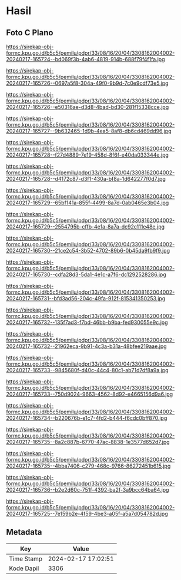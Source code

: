# Hasil

## Foto C Plano

https://sirekap-obj-formc.kpu.go.id/b5c5/pemilu/pdpr/33/08/16/20/04/3308162004002-20240217-165724--bd069f3b-4ab6-4819-914b-688f79f4f1fa.jpg

https://sirekap-obj-formc.kpu.go.id/b5c5/pemilu/pdpr/33/08/16/20/04/3308162004002-20240217-165726--0697a5f8-304a-49f0-9b9d-7c0e9cdf73e5.jpg

https://sirekap-obj-formc.kpu.go.id/b5c5/pemilu/pdpr/33/08/16/20/04/3308162004002-20240217-165726--e50316ae-d3d8-4bad-bd30-281f15338cce.jpg

https://sirekap-obj-formc.kpu.go.id/b5c5/pemilu/pdpr/33/08/16/20/04/3308162004002-20240217-165727--9b632465-1d9b-4ea5-8af8-db6cd469dd96.jpg

https://sirekap-obj-formc.kpu.go.id/b5c5/pemilu/pdpr/33/08/16/20/04/3308162004002-20240217-165728--f27d4889-7e19-458d-8f6f-e40da033344e.jpg

https://sirekap-obj-formc.kpu.go.id/b5c5/pemilu/pdpr/33/08/16/20/04/3308162004002-20240217-165728--d4172c87-d3f1-430a-bf8a-1d642277f0d7.jpg

https://sirekap-obj-formc.kpu.go.id/b5c5/pemilu/pdpr/33/08/16/20/04/3308162004002-20240217-165729--65bf141a-855f-4499-8a7d-0ab0465e3b04.jpg

https://sirekap-obj-formc.kpu.go.id/b5c5/pemilu/pdpr/33/08/16/20/04/3308162004002-20240217-165729--2554795b-cffb-4e1a-8a7a-dc92c111e48e.jpg

https://sirekap-obj-formc.kpu.go.id/b5c5/pemilu/pdpr/33/08/16/20/04/3308162004002-20240217-165730--21ce2c54-3b52-4702-89b6-0b45da9fb9f9.jpg

https://sirekap-obj-formc.kpu.go.id/b5c5/pemilu/pdpr/33/08/16/20/04/3308162004002-20240217-165730--cdfa28d3-5da1-4e1c-a7f6-dc1292528286.jpg

https://sirekap-obj-formc.kpu.go.id/b5c5/pemilu/pdpr/33/08/16/20/04/3308162004002-20240217-165731--bfd3ad56-204c-49fa-912f-815341350253.jpg

https://sirekap-obj-formc.kpu.go.id/b5c5/pemilu/pdpr/33/08/16/20/04/3308162004002-20240217-165732--135f7ad3-f7bd-46bb-b9ba-fed930055e9c.jpg

https://sirekap-obj-formc.kpu.go.id/b5c5/pemilu/pdpr/33/08/16/20/04/3308162004002-20240217-165732--21962eca-9b91-4c3a-b31a-48bfee219aae.jpg

https://sirekap-obj-formc.kpu.go.id/b5c5/pemilu/pdpr/33/08/16/20/04/3308162004002-20240217-165733--9845680f-d40c-44c4-80c1-ab71d7df8a9a.jpg

https://sirekap-obj-formc.kpu.go.id/b5c5/pemilu/pdpr/33/08/16/20/04/3308162004002-20240217-165733--750d9024-9663-4562-8d92-e4665156d9a6.jpg

https://sirekap-obj-formc.kpu.go.id/b5c5/pemilu/pdpr/33/08/16/20/04/3308162004002-20240217-165734--b220676b-e1c7-4fd2-b444-f6cdc0bff870.jpg

https://sirekap-obj-formc.kpu.go.id/b5c5/pemilu/pdpr/33/08/16/20/04/3308162004002-20240217-165735--8a2c887b-6770-47ac-8838-1e3577d652d7.jpg

https://sirekap-obj-formc.kpu.go.id/b5c5/pemilu/pdpr/33/08/16/20/04/3308162004002-20240217-165735--4bba7406-c279-468c-9766-86272451b615.jpg

https://sirekap-obj-formc.kpu.go.id/b5c5/pemilu/pdpr/33/08/16/20/04/3308162004002-20240217-165736--b2e2d60c-751f-4392-ba2f-3a9bcc64ba64.jpg

https://sirekap-obj-formc.kpu.go.id/b5c5/pemilu/pdpr/33/08/16/20/04/3308162004002-20240217-165725--7e159b2e-4f59-4be3-a05f-a5a7d054782d.jpg


## Metadata

| Key        | Value               |
| ---------- | ------------------- |
| Time Stamp | 2024-02-17 17:02:51 |
| Kode Dapil | 3306                |



